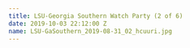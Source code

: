 ```yaml
---
title: LSU-Georgia Southern Watch Party (2 of 6)
date: 2019-10-03 22:12:00 Z
name: LSU-GaSouthern_2019-08-31_02_hcuuri.jpg
---
```


